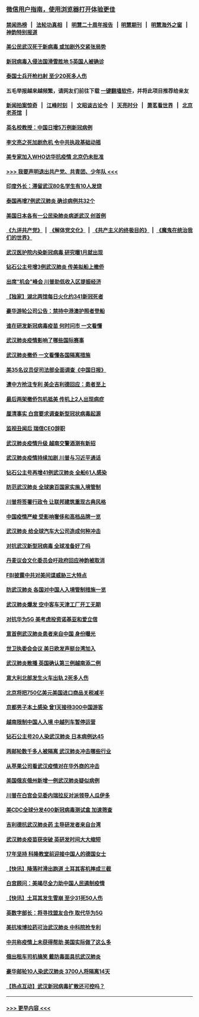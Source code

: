 ### [微信用户指南，使用浏览器打开体验更佳](https://github.com/gfw-breaker/banned-news1/blob/master/indexes/wechat-guide.md?t=0)
#### [禁闻热榜](热点新闻.md?t=0)  &nbsp;&nbsp;|&nbsp;&nbsp; [法轮功真相](https://github.com/gfw-breaker/truth/blob/master/README.md?t=0) &nbsp;&nbsp;|&nbsp;&nbsp; [明慧二十周年报告](https://github.com/gfw-breaker/mh-reports/blob/master/README.md?t=0) &nbsp;&nbsp;|&nbsp;&nbsp;[明慧期刊](https://github.com/gfw-breaker/mh-qikan) &nbsp;&nbsp;|&nbsp;&nbsp; [明慧海外之窗](https://github.com/gfw-breaker/mh-news/blob/master/README.md?t=0) &nbsp;&nbsp;|&nbsp;&nbsp; [神韵特别报道](https://github.com/gfw-breaker/mh-news/blob/master/shenyun.md?t=0)
#### [美公民武汉死于新病毒 或加剧外交紧张局势](../pages/nsc418/n11854331.md?t=02090922) 
#### [新冠病毒入侵法国滑雪胜地 5英国人被确诊](../pages/nsc418/n11854307.md?t=02090922) 
#### [泰国士兵开枪扫射 至少20死多人伤](../pages/nsc418/n11854276.md?t=02090922) 
#### 五毛举报越来越频繁，请网友们前往下载 [一键翻墙软件](https://github.com/gfw-breaker/ssr-accounts)，并将此项目推荐给亲友
#### [新闻拍案惊奇](https://github.com/gfw-breaker/banned-news1/blob/master/pages/link4.md) &nbsp;&nbsp;|&nbsp;&nbsp; [江峰时刻](https://github.com/gfw-breaker/banned-news1/blob/master/pages/link4.md) &nbsp;&nbsp;|&nbsp;&nbsp; [文昭谈古论今](https://github.com/gfw-breaker/banned-news1/blob/master/pages/link4.md) &nbsp;&nbsp;|&nbsp;&nbsp; [天亮时分](https://github.com/gfw-breaker/banned-news1/blob/master/pages/link4.md) &nbsp;&nbsp;|&nbsp;&nbsp; [萧茗看世界](https://github.com/gfw-breaker/banned-news1/blob/master/pages/link4.md) &nbsp;&nbsp;|&nbsp;&nbsp; [北京老茶馆](https://github.com/gfw-breaker/banned-news1/blob/master/pages/link4.md) &nbsp;&nbsp;|&nbsp;&nbsp; 
#### [英名校教授：中国日增5万例新冠病例](../pages/nsc418/n11854174.md?t=02090922) 
#### [李文亮之死加剧危机 令中共执政基础动摇](../pages/nsc418/n11854003.md?t=02090922) 
#### [美专家加入WHO访华抗疫情 北京仍未批准](../pages/nsc418/n11854043.md?t=02090922) 
#### [>>> 我要声明退出共产党、共青团、少年队 <<<](https://github.com/begood0513/goodnews/blob/master/quit/letter.md) 
#### [印度外长：滞留武汉80名学生有10人发烧](../pages/nsc418/n11853821.md?t=02090922) 
#### [泰国再增7例武汉肺炎 确诊病例共32个](../pages/nsc418/n11853808.md?t=02090922) 
#### [美国日本各有一公民染肺炎病逝武汉 创首例](../pages/nsc418/n11853509.md?t=02090922) 
#### [《九评共产党》](https://github.com/begood0513/9ping.md/blob/master/README.md) &nbsp;|&nbsp; [《解体党文化》](../../../../jtdwh.md/blob/master/README.md)  &nbsp;|&nbsp; [《共产主义的终极目的》](../../../../gczydzjmd.md/blob/master/README.md) &nbsp;|&nbsp; [《魔鬼在统治我们的世界》](../../../../mgztzwmdsj.md/blob/master/README.md) 
#### [武汉医护院内染新冠病毒 研究曝1月就出现](../pages/nsc418/n11852928.md?t=02090922) 
#### [钻石公主号增3例武汉肺炎 传美拟船上撤侨](../pages/nsc418/n11853240.md?t=02090922) 
#### [出席“机会”峰会 川普助低收入区提振经济](../pages/nsc418/n11853232.md?t=02090922) 
#### [【独家】湖北两馆每日火化约341新冠死者](../pages/nsc418/n11845444.md?t=02090922) 
#### [豪华游轮公司公告：禁持中港澳护照者登船](../pages/nsc418/n11852761.md?t=02090922) 
#### [谁在研发新冠病毒疫苗 何时问市 一文看懂](../pages/nsc418/n11852840.md?t=02090922) 
#### [武汉肺炎疫情影响了哪些国际赛事](../pages/nsc418/n11852441.md?t=02090922) 
#### [武汉肺炎撤侨 一文看懂各国隔离措施](../pages/nsc418/n11844216.md?t=02090922) 
#### [美35名议员促司法部全面调查《中国日报》](../pages/nsc418/n11852435.md?t=02090922) 
#### [遭中方抢注专利 美企吉利德回应：患者至上](../pages/nsc418/n11852037.md?t=02090922) 
#### [最后两架撤侨包机抵美 传机上2人出现病症](../pages/nsc418/n11852173.md?t=02090922) 
#### [厘清事实 白宫要求调查新型冠状病毒起源](../pages/nsc418/n11852106.md?t=02090922) 
#### [监视丑闻后 瑞信CEO辞职](../pages/nsc418/n11852127.md?t=02090922) 
#### [武汉肺炎疫情升级 越南交警酒测有新招](../pages/nsc418/n11851632.md?t=02090922) 
#### [武汉肺炎疫情持续加剧 川普与习近平通话](../pages/nsc418/n11851613.md?t=02090922) 
#### [钻石公主号再增41例武汉肺炎 全船61人感染](../pages/nsc418/n11850401.md?t=02090922) 
#### [防范武汉肺炎 全球逾百国家实施入境管制](../pages/nsc418/n11850557.md?t=02090922) 
#### [川普将签署行政令 让联邦建筑重现古典风格](../pages/nsc418/n11850654.md?t=02090922) 
#### [中国疫情严峻 受影响奢侈和高档品牌一览](../pages/nsc418/n11850319.md?t=02090922) 
#### [武汉肺炎 给全球汽车大公司造成何种冲击](../pages/nsc418/n11850056.md?t=02090922) 
#### [对抗武汉新型冠病毒 全球准备好了吗](../pages/nsc418/n11850142.md?t=02090922) 
#### [丹麦议会文化委员会吁政府回应神韵被取消](../pages/nsc418/n11849312.md?t=02090922) 
#### [FBI披露中共对美间谍威胁三大特点](../pages/nsc418/n11849700.md?t=02090922) 
#### [防武汉肺炎 各国对中国人入境管制措施一览](../pages/nsc418/n11838726.md?t=02090922) 
#### [武汉肺炎爆发 空中客车天津工厂开工无期](../pages/nsc418/n11849634.md?t=02090922) 
#### [对抗华为5G 美考虑投资诺基亚和爱立信](../pages/nsc418/n11849510.md?t=02090922) 
#### [意首例武汉肺炎患者来自中国 身份曝光](../pages/nsc418/n11849454.md?t=02090922) 
#### [世卫执委会会议 美日欧发声挺台湾加入](../pages/nsc418/n11849433.md?t=02090922) 
#### [武汉肺炎散播 英国确认第三例越南添二例](../pages/nsc418/n11849439.md?t=02090922) 
#### [意大利北部发生火车出轨 2死多人伤](../pages/nsc418/n11848999.md?t=02090922) 
#### [北京将把750亿美元美国进口商品关税减半](../pages/nsc418/n11848896.md?t=02090922) 
#### [京都男子本土感染 曾1天接待300中国游客](../pages/nsc418/n11848641.md?t=02090922) 
#### [越南限制中国人入境 中越列车暂停运营](../pages/nsc418/n11847844.md?t=02090922) 
#### [钻石公主号20人染武汉肺炎 日本病例达45](../pages/nsc418/n11847823.md?t=02090922) 
#### [两邮轮数千多人被隔离 武汉肺炎冲击哪些行业](../pages/nsc418/n11847456.md?t=02090922) 
#### [从苹果公司看武汉疫情对在华外商的冲击](../pages/nsc418/n11847586.md?t=02090922) 
#### [美国俄亥俄州新增一例武汉肺炎疑似病例](../pages/nsc418/n11847714.md?t=02090922) 
#### [川普在白宫会见委内瑞拉反对派领导人瓜伊多](../pages/nsc418/n11847391.md?t=02090922) 
#### [美CDC全球分发400新冠病毒测试盒 加速筛查](../pages/nsc418/n11847260.md?t=02090922) 
#### [吉利德抗武汉肺炎药 主导研发者来自台湾](../pages/nsc418/n11847064.md?t=02090922) 
#### [武汉肺炎疫苗获突破 英研发时间大大缩短](../pages/nsc418/n11846915.md?t=02090922) 
#### [17年坚持 科隆教堂前迎接中国人的德国女士](../pages/nsc418/n11846781.md?t=02090922) 
#### [【快讯】降落时滑出跑道 土耳其客机摔成三截](../pages/nsc418/n11847021.md?t=02090922) 
#### [白宫顾问：美竭尽全力助中国人民遏制疫情](../pages/nsc418/n11846756.md?t=02090922) 
#### [【快讯】土耳其发生雪崩 至少31死50人伤](../pages/nsc418/n11846680.md?t=02090922) 
#### [英数字部长：将寻找盟友合作 取代华为5G](../pages/nsc418/n11846485.md?t=02090922) 
#### [美抗埃博拉药可治武汉肺炎 中科院抢专利](../pages/nsc418/n11846409.md?t=02090922) 
#### [中共称疫情上未获得帮助 美国实际做了这么多](../pages/nsc418/n11846008.md?t=02090922) 
#### [俄出租车司机搞笑 戴防毒面具抗武汉肺炎](../pages/nsc418/n11845703.md?t=02090922) 
#### [豪华邮轮10人染武汉肺炎 3700人将隔离14天](../pages/nsc418/n11845543.md?t=02090922) 
#### [【热点互动】武汉新冠病毒扩散还可控吗？](../pages/nsc418/n11844750.md?t=02090922) 

----
#### [ >>> 更早内容 <<< ](../indexes/nsc418-earlier.md)
